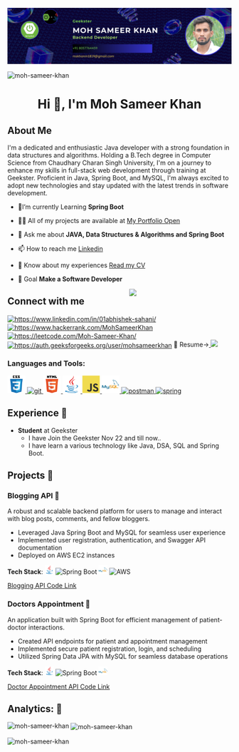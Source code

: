 ![logo](./Images/BannerCover.png)

<p align="left"> <img src="https://komarev.com/ghpvc/?username=moh-sameer-khan&label=Profile%20views&color=0e75b6&style=flat" alt="moh-sameer-khan" /> </p>

<h1 align="center">Hi 👋, I'm Moh Sameer Khan</h1>

## About Me

I'm a dedicated and enthusiastic Java developer with a strong foundation in data structures and algorithms. Holding a B.Tech degree in Computer Science from Chaudhary Charan Singh University, I'm on a journey to enhance my skills in full-stack web development through training at Geekster. Proficient in Java, Spring Boot, and MySQL, I'm always excited to adopt new technologies and stay updated with the latest trends in software development.


- 📝I’m currently Learning **Spring Boot**


- 👨‍💻 All of my projects are available at [My Portfolio Open](https://moh-sameer-khan.github.io/Geekster/Portfolio/Index/index.html)


- 💬 Ask me about **JAVA, Data Structures & Algorithms and Spring Boot**


- 📫 How to reach me [Linkedin](https://www.linkedin.com/in/moh-sameer-khan/)


- 📄 Know about my experiences [Read my CV](https://drive.google.com/file/d/1CDwg5Om9btLdswgVMaEWXPgMGkHgA07U/view)

- 🎯 Goal **Make a Software Developer**


<img align='right' src="https://media.giphy.com/media/M9gbBd9nbDrOTu1Mqx/giphy.gif" width="230">
<!-- <p><em>Backend Developer<a href=>
</a><img src="https://media.giphy.com/media/WUlplcMpOCEmTGBtBW/giphy.gif" width="30">  -->
<!-- </em></p> -->






<h2 align="left">Connect with me</h2>
<p align="left">
<a href="https://www.linkedin.com/in/moh-sameer-khan/" target="blank"><img align="center" src="https://raw.githubusercontent.com/rahuldkjain/github-profile-readme-generator/master/src/images/icons/Social/linked-in-alt.svg" alt="https://www.linkedin.com/in/01abhishek-sahani/" height="30" width="40" /></a>
<a href="https://www.hackerrank.com/MohSameerKhan" target="blank"><img align="center" src="https://raw.githubusercontent.com/rahuldkjain/github-profile-readme-generator/master/src/images/icons/Social/hackerrank.svg" alt="https://www.hackerrank.com/MohSameerKhan" height="30" width="40" /></a>
<a href="https://leetcode.com/Moh-Sameer-Khan/" target="blank"><img align="center" src="https://raw.githubusercontent.com/rahuldkjain/github-profile-readme-generator/master/src/images/icons/Social/leet-code.svg" alt="https://leetcode.com/Moh-Sameer-Khan/" height="30" width="40" /></a>
<a href="https://auth.geeksforgeeks.org/user/mohsameerkhan" target="blank"><img align="center" src="https://raw.githubusercontent.com/rahuldkjain/github-profile-readme-generator/master/src/images/icons/Social/geeks-for-geeks.svg" alt="https://auth.geeksforgeeks.org/user/mohsameerkhan" height="30" width="40" /></a>
📄 Resume-><a href="https://drive.google.com/file/d/1CDwg5Om9btLdswgVMaEWXPgMGkHgA07U/view"> <img height="25" src="https://cdn.iconscout.com/icon/free/png-256/resume-1956282-1650445.png"></a>



<p align="left">
</p>

<h3 align="left">Languages and Tools:</h3>
<p align="left"> <a href="https://www.w3schools.com/css/" target="_blank" rel="noreferrer"> <img src="https://raw.githubusercontent.com/devicons/devicon/master/icons/css3/css3-original-wordmark.svg" alt="css3" width="40" height="40"/> </a> <a href="https://git-scm.com/" target="_blank" rel="noreferrer"> <img src="https://www.vectorlogo.zone/logos/git-scm/git-scm-icon.svg" alt="git" width="40" height="40"/> </a> <a href="https://www.w3.org/html/" target="_blank" rel="noreferrer"> <img src="https://raw.githubusercontent.com/devicons/devicon/master/icons/html5/html5-original-wordmark.svg" alt="html5" width="40" height="40"/> </a> <a href="https://www.java.com" target="_blank" rel="noreferrer"> <img src="https://raw.githubusercontent.com/devicons/devicon/master/icons/java/java-original.svg" alt="java" width="40" height="40"/> </a> <a href="https://developer.mozilla.org/en-US/docs/Web/JavaScript" target="_blank" rel="noreferrer"> <img src="https://raw.githubusercontent.com/devicons/devicon/master/icons/javascript/javascript-original.svg" alt="javascript" width="40" height="40"/> </a> <a href="https://www.mysql.com/" target="_blank" rel="noreferrer"> <img src="https://raw.githubusercontent.com/devicons/devicon/master/icons/mysql/mysql-original-wordmark.svg" alt="mysql" width="40" height="40"/> </a> <a href="https://postman.com" target="_blank" rel="noreferrer"> <img src="https://www.vectorlogo.zone/logos/getpostman/getpostman-icon.svg" alt="postman" width="40" height="40"/> </a> <a href="https://spring.io/" target="_blank" rel="noreferrer"> <img src="https://www.vectorlogo.zone/logos/springio/springio-icon.svg" alt="spring" width="40" height="40"/> </a> </p>

## Experience 🚀

- **Student** at Geekster
  - I have Join the Geekster Nov 22 and till now..
  - I have learn a various technology like Java, DSA, SQL and Spring Boot.

## Projects 🔧

### Blogging API 📝

A robust and scalable backend platform for users to manage and interact with blog posts, comments, and fellow bloggers.

- Leveraged Java Spring Boot and MySQL for seamless user experience
- Implemented user registration, authentication, and Swagger API documentation
- Deployed on AWS EC2 instances

**Tech Stack**: 
<img src="https://raw.githubusercontent.com/devicons/devicon/master/icons/java/java-original.svg" alt="Java" width="20" height="20">
<img src="https://www.vectorlogo.zone/logos/springio/springio-icon.svg" alt="Spring Boot" width="20" height="20">
<img src="https://raw.githubusercontent.com/devicons/devicon/master/icons/mysql/mysql-original-wordmark.svg" alt="MySQL" width="20" height="20">
<img src="https://www.vectorlogo.zone/logos/amazon_aws/amazon_aws-ar21.svg" alt="AWS" width="20" height="20">

[Blogging API Code Link](https://github.com/Moh-Sameer-Khan/SpringBootProject/tree/master/Blogging-Platform-API)

### Doctors Appointment 🏥

An application built with Spring Boot for efficient management of patient-doctor interactions.

- Created API endpoints for patient and appointment management
- Implemented secure patient registration, login, and scheduling
- Utilized Spring Data JPA with MySQL for seamless database operations

**Tech Stack**: 
<img src="https://raw.githubusercontent.com/devicons/devicon/master/icons/java/java-original.svg" alt="Java" width="20" height="20">
<img src="https://www.vectorlogo.zone/logos/springio/springio-icon.svg" alt="Spring Boot" width="20" height="20">
<img src="https://raw.githubusercontent.com/devicons/devicon/master/icons/mysql/mysql-original-wordmark.svg" alt="MySQL" width="20" height="20">

[Doctor Appointment API Code Link ](https://github.com/Moh-Sameer-Khan/SpringBootProject/tree/master/DoctorApp)


## Analytics: 🔑

<p><img align="left" src="https://github-readme-stats.vercel.app/api/top-langs?username=moh-sameer-khan&show_icons=true&locale=en&layout=compact" alt="moh-sameer-khan" /></p>

<p>&nbsp;<img align="center" src="https://github-readme-stats.vercel.app/api?username=moh-sameer-khan&show_icons=true&locale=en" alt="moh-sameer-khan" /></p>

<p><img align="center" src="https://github-readme-streak-stats.herokuapp.com/?user=moh-sameer-khan&" alt="moh-sameer-khan" /></p>

